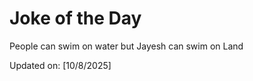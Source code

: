 # Joke of the Day

<!-- #joke -->
People can swim on water but Jayesh can swim on Land

Updated on: [10/8/2025]
<!-- #jokeEnd -->